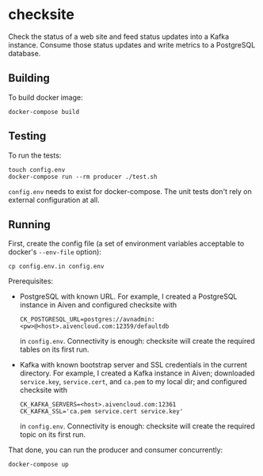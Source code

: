 checksite
=========

Check the status of a web site and feed status updates into a Kafka instance. Consume those status updates and write metrics to a PostgreSQL database.

Building
--------

To build docker image:

    docker-compose build


Testing
-------

To run the tests:

    touch config.env
    docker-compose run --rm producer ./test.sh

`config.env` needs to exist for docker-compose. The unit tests don't rely on external configuration at all.


Running
-------

First, create the config file (a set of environment variables acceptable to docker's `--env-file` option):

    cp config.env.in config.env

Prerequisites:

* PostgreSQL with known URL. For example, I created a PostgreSQL instance in Aiven and configured checksite with

      CK_POSTGRESQL_URL=postgres://avnadmin:<pw>@<host>.aivencloud.com:12359/defaultdb

  in `config.env`. Connectivity is enough: checksite will create the required tables on its first run.

* Kafka with known bootstrap server and SSL credentials in the current directory. For example, I created a Kafka instance in Aiven; downloaded `service.key`, `service.cert`, and `ca.pem` to my local dir; and configured checksite with

      CK_KAFKA_SERVERS=<host>.aivencloud.com:12361
      CK_KAFKA_SSL='ca.pem service.cert service.key'

  in `config.env`. Connectivity is enough: checksite will create the required topic on its first run.

That done, you can run the producer and consumer concurrently:

    docker-compose up

